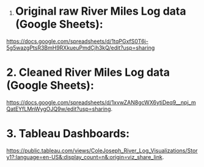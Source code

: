 1. # Original raw River Miles Log data (Google Sheets):
https://docs.google.com/spreadsheets/d/1tqPGxfS0T6j-5g5wazgPtsR3BmH9RXkueuPmdCjh3kQ/edit?usp=sharing

# 2. Cleaned River Miles Log data (Google Sheets):
https://docs.google.com/spreadsheets/d/1xvwZAN8gcWX6ytiDeq9__npj_mQatEYfLMnWygOJQ9w/edit?usp=sharing.

# 3. Tableau Dashboards:
https://public.tableau.com/views/ColeJoseph_River_Log_Visualizations/Story1?:language=en-US&:display_count=n&:origin=viz_share_link.
